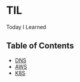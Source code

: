 # TIL
Today I Learned

## Table of Contents
* [DNS](https://github.com/life4honor/TIL/tree/master/dns)
* [AWS](https://github.com/life4honor/TIL/tree/master/aws)
* [K8S](https://github.com/life4honor/TIL/tree/master/k8s)

